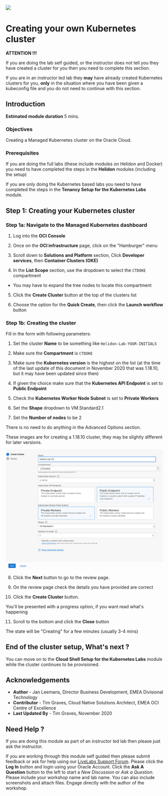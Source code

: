 ![](../../../common/images/customer.logo2.png)

# Creating your own Kubernetes cluster

**ATTENTION !!!** 

If you are doing the lab self guided, or the instructor does not tell you they have created a cluster for you then you need to complete this section.

If you are in an instructor led lab they **may** have already created Kubernetes clusters for you, **only** in the situation where you have been given a kubeconfig file and you do not need to continue with this section.



## Introduction

**Estimated module duration** 5 mins.

### Objectives

Creating a Managed Kubernetes cluster on the Oracle Cloud.  

### Prerequisites

If you are doing the full labs (these include modules on Helidon and Docker) you need to have completed the steps in the **Helidon** modules (including the setup)

If you are only doing the Kubernetes based labs you need to have completed the steps in the **Tenancy Setup for the Kubernetes Labs** module.

## Step 1: Creating your Kubernetes cluster

### Step 1a: Navigate to the Managed Kubernetes dashboard

  1. Log into the **OCI Console** 

  2. Once on the **OCI infrastructure** page, click on the "Hamburger" menu  
  
  3. Scroll down to **Solutions and Platform** section, Click **Developer services**, then **Container Clusters (OKE)**

  4. In the **List Scope** section, use the dropdown to select the `CTDOKE` compartment
  
  - You may have to expand the tree nodes to locate this compartment

  5. Click the **Create Cluster** button at the top of the clusters list

  6. Choose the option for the **Quick Create**, then click the **Launch workflow** button



### Step 1b: Creating the cluster

Fill in the form with following parameters:

  1. Set the cluster **Name** to be something like `Helidon-Lab-YOUR-INITIALS`
  
  2.  Make sure the **Compartment** is `CTDOKE`
  
  3.  Make sure the **Kubernetes version** is the highest on the list (at the time of the last update of this document in November 2020 that was 1.18.10, but it may have been updated since then)
  
  4. If given the choice make sure that the **Kubernetes API Endpoint** is set to **Public Endpoint**

  5. Check the **Kubernetes Worker Node Subnet** is set to **Private Workers**
  
  6. Set the **Shape** dropdown to VM.Standard2.1
  
  7. Set the **Number of nodes** to be 2

There is no need to do anything in the Advanced Options section.

These images are for creating a 1.18.10 cluster, they may be slightly different for later versions.
 
  ![](images/create-k8s-cluster.png)

  8. Click the **Next** button to go to the review page.

  9. On the review page check the details you have provided are correct

  10. Click the **Create Cluster** button.

You'll be presented with a progress option, if you want read what's happening

  11. Scroll to the bottom and click the **Close** button

The state will be "Creating" for a few minutes (usually 3-4 mins)

## End of the cluster setup, What's next ?

You can move on to the **Cloud Shell Setup for the Kubernetes Labs** module while the cluster continues to be provisioned.

## Acknowledgements

* **Author** - Jan Leemans, Director Business Development, EMEA Divisional Technology
* **Contributor** - Tim Graves, Cloud Native Solutions Architect, EMEA OCI Centre of Excellence
* **Last Updated By** - Tim Graves, November 2020

## Need Help ?

If you are doing this module as part of an instructor led lab then please just ask the instructor.

If you are working through this module self guided then please submit feedback or ask for help using our [LiveLabs Support Forum](https://community.oracle.com/tech/developers/categories/OCI%20Native%20Development). Please click the **Log In** button and login using your Oracle Account. Click the **Ask A Question** button to the left to start a *New Discussion* or *Ask a Question*.  Please include your workshop name and lab name.  You can also include screenshots and attach files.  Engage directly with the author of the workshop.